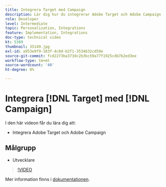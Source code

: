 ```yaml
---
title: Integrera Target med Campaign
description: Lär dig hur du integrerar Adobe Target och Adobe Campaign.
role: Developer
level: Intermediate
topic: Personalization, Integrations
feature: Implementation, Integrations
doc-type: technical video
kt: 5389
thumbnail: 35149.jpg
exl-id: a953e9f9-103f-4c0d-b2f1-3534632cd59e
source-git-commit: fcd2273ba373dc2b3bc59a77f1925cdb7b2ed3ee
workflow-type: tm+mt
source-wordcount: '40'
ht-degree: 0%

---
```


# Integrera [!DNL Target] med [!DNL Campaign]

I den här videon får du lära dig att:

* Integrera Adobe Target och Adobe Campaign

## Målgrupp

* Utvecklare

>[!VIDEO](https://video.tv.adobe.com/v/35149/?quality=12)

Mer information finns i [dokumentationen](https://experienceleague.adobe.com/docs/target/using/integrate/campaign-and-target.html?lang=en).
